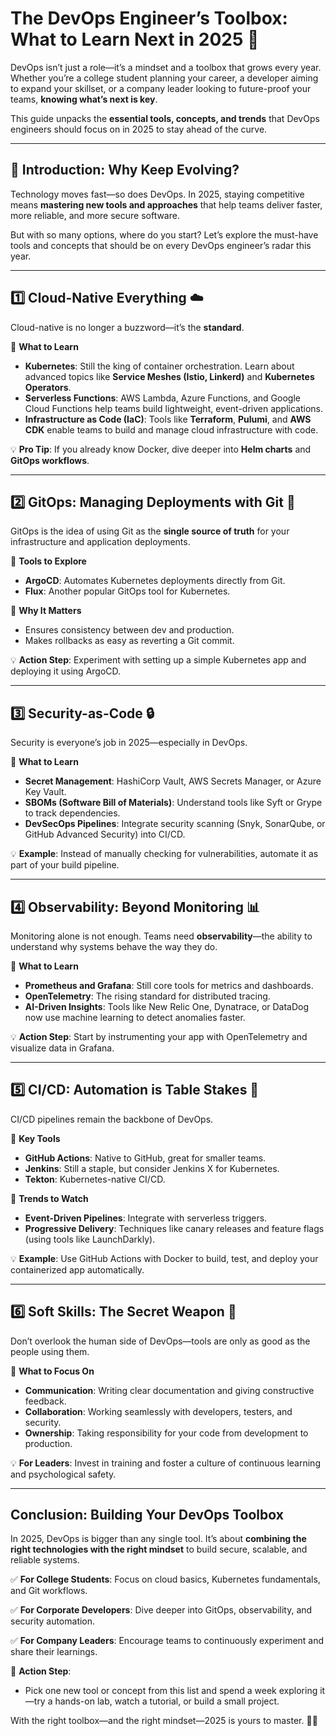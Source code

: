 # The DevOps Engineer’s Toolbox: What to Learn Next in 2025 🔧

DevOps isn’t just a role—it’s a mindset and a toolbox that grows every year. Whether you’re a college student planning your career, a developer aiming to expand your skillset, or a company leader looking to future-proof your teams, **knowing what’s next is key**.

This guide unpacks the **essential tools, concepts, and trends** that DevOps engineers should focus on in 2025 to stay ahead of the curve.

---

## 🌟 Introduction: Why Keep Evolving?

Technology moves fast—so does DevOps. In 2025, staying competitive means **mastering new tools and approaches** that help teams deliver faster, more reliable, and more secure software.

But with so many options, where do you start? Let’s explore the must-have tools and concepts that should be on every DevOps engineer’s radar this year.

---

## 1️⃣ Cloud-Native Everything ☁️

Cloud-native is no longer a buzzword—it’s the **standard**.

🔹 **What to Learn**

- **Kubernetes**: Still the king of container orchestration. Learn about advanced topics like **Service Meshes (Istio, Linkerd)** and **Kubernetes Operators**.
- **Serverless Functions**: AWS Lambda, Azure Functions, and Google Cloud Functions help teams build lightweight, event-driven applications.
- **Infrastructure as Code (IaC)**: Tools like **Terraform**, **Pulumi**, and **AWS CDK** enable teams to build and manage cloud infrastructure with code.

💡 **Pro Tip**: If you already know Docker, dive deeper into **Helm charts** and **GitOps workflows**.

---

## 2️⃣ GitOps: Managing Deployments with Git 🚀

GitOps is the idea of using Git as the **single source of truth** for your infrastructure and application deployments.

🔹 **Tools to Explore**

- **ArgoCD**: Automates Kubernetes deployments directly from Git.
- **Flux**: Another popular GitOps tool for Kubernetes.

🔹 **Why It Matters**

- Ensures consistency between dev and production.
- Makes rollbacks as easy as reverting a Git commit.

💡 **Action Step**: Experiment with setting up a simple Kubernetes app and deploying it using ArgoCD.

---

## 3️⃣ Security-as-Code 🔒

Security is everyone’s job in 2025—especially in DevOps.

🔹 **What to Learn**

- **Secret Management**: HashiCorp Vault, AWS Secrets Manager, or Azure Key Vault.
- **SBOMs (Software Bill of Materials)**: Understand tools like Syft or Grype to track dependencies.
- **DevSecOps Pipelines**: Integrate security scanning (Snyk, SonarQube, or GitHub Advanced Security) into CI/CD.

💡 **Example**: Instead of manually checking for vulnerabilities, automate it as part of your build pipeline.

---

## 4️⃣ Observability: Beyond Monitoring 📊

Monitoring alone is not enough. Teams need **observability**—the ability to understand why systems behave the way they do.

🔹 **What to Learn**

- **Prometheus and Grafana**: Still core tools for metrics and dashboards.
- **OpenTelemetry**: The rising standard for distributed tracing.
- **AI-Driven Insights**: Tools like New Relic One, Dynatrace, or DataDog now use machine learning to detect anomalies faster.

💡 **Action Step**: Start by instrumenting your app with OpenTelemetry and visualize data in Grafana.

---

## 5️⃣ CI/CD: Automation is Table Stakes 🤖

CI/CD pipelines remain the backbone of DevOps.

🔹 **Key Tools**

- **GitHub Actions**: Native to GitHub, great for smaller teams.
- **Jenkins**: Still a staple, but consider Jenkins X for Kubernetes.
- **Tekton**: Kubernetes-native CI/CD.

🔹 **Trends to Watch**

- **Event-Driven Pipelines**: Integrate with serverless triggers.
- **Progressive Delivery**: Techniques like canary releases and feature flags (using tools like LaunchDarkly).

💡 **Example**: Use GitHub Actions with Docker to build, test, and deploy your containerized app automatically.

---

## 6️⃣ Soft Skills: The Secret Weapon 🤝

Don’t overlook the human side of DevOps—tools are only as good as the people using them.

🔹 **What to Focus On**

- **Communication**: Writing clear documentation and giving constructive feedback.
- **Collaboration**: Working seamlessly with developers, testers, and security.
- **Ownership**: Taking responsibility for your code from development to production.

💡 **For Leaders**: Invest in training and foster a culture of continuous learning and psychological safety.

---

## Conclusion: Building Your DevOps Toolbox

In 2025, DevOps is bigger than any single tool. It’s about **combining the right technologies with the right mindset** to build secure, scalable, and reliable systems.

✅ **For College Students**: Focus on cloud basics, Kubernetes fundamentals, and Git workflows.

✅ **For Corporate Developers**: Dive deeper into GitOps, observability, and security automation.

✅ **For Company Leaders**: Encourage teams to continuously experiment and share their learnings.

📌 **Action Step**:

- Pick one new tool or concept from this list and spend a week exploring it—try a hands-on lab, watch a tutorial, or build a small project.

With the right toolbox—and the right mindset—2025 is yours to master. 🚀🔧